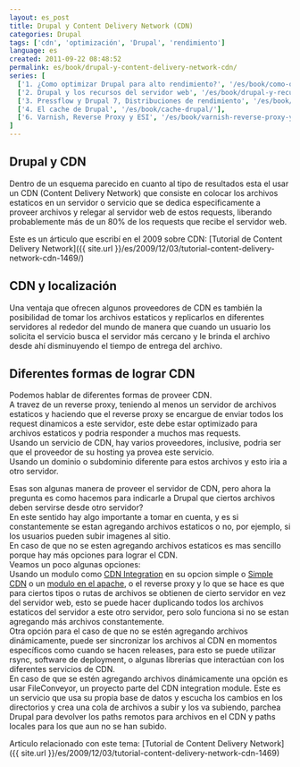 ```yaml
---
layout: es_post
title: Drupal y Content Delivery Network (CDN)
categories: Drupal
tags: ['cdn', 'optimización', 'Drupal', 'rendimiento']
language: es
created: 2011-09-22 08:48:52
permalink: es/book/drupal-y-content-delivery-network-cdn/
series: [
  ['1. ¿Como optimizar Drupal para alto rendimiento?', '/es/book/como-optimizar-drupal-para-alto-rendimiento/'],
  ['2. Drupal y los recursos del servidor web', '/es/book/drupal-y-recursos-del-servidor-web/'],
  ['3. Pressflow y Drupal 7, Distribuciones de rendimiento', '/es/book/pressflow-y-drupal-7-distribuciones-rendimiento/'],
  ['4. El cache de Drupal', '/es/book/cache-drupal/'],
  ['6. Varnish, Reverse Proxy y ESI', '/es/book/varnish-reverse-proxy-y-esi'],
]
---
```

## Drupal y CDN
Dentro de un esquema parecido en cuanto al tipo de resultados esta el usar un CDN (Content Delivery Network) que consiste en colocar los archivos estaticos en un servidor o servicio que se dedica especificamente a proveer archivos y relegar al servidor web de estos requests, liberando probablemente más de un 80% de los requests que recibe el servidor web.

Este es un árticulo que escribí en el 2009 sobre CDN: [Tutorial de Content Delivery Network]({{ site.url }}/es/2009/12/03/tutorial-content-delivery-network-cdn-1469/)

## CDN y localización
Una ventaja que ofrecen algunos proveedores de CDN es también la posibilidad de tomar los archivos estaticos y replicarlos en diferentes servidores al rededor del mundo de manera que cuando un usuario los solicita el servicio busca el servidor más cercano y le brinda el archivo desde ahí disminuyendo el tiempo de entrega del archivo.

## Diferentes formas de lograr CDN
Podemos hablar de diferentes formas de proveer CDN.  
A travez de un reverse proxy, teniendo al menos un servidor de archivos estaticos y haciendo que el reverse proxy se encargue de enviar todos los request dinamicos a este servidor, este debe estar optimizado para archivos estaticos y podria responder a muchos mas requests.  
Usando un servicio de CDN, hay varios proveedores, inclusive, podria ser que el proveedor de su hosting ya provea este servicio.  
Usando un dominio o subdominio diferente para estos archivos y esto iria a otro servidor.  

Esas son algunas manera de proveer el servidor de CDN, pero ahora la pregunta es como hacemos para indicarle a Drupal que ciertos archivos deben servirse desde otro servidor?  
En este sentido hay algo importante a tomar en cuenta, y es si constantemente se estan agregando archivos estaticos o no, por ejemplo, si los usuarios pueden subir imagenes al sitio.  
En caso de que no se esten agregando archivos estaticos es mas sencillo porque hay más opciones para lograr el CDN.  
Veamos un poco algunas opciones:  
Usando un modulo como [CDN Integration](http://drupal.org/project/cdn) en su opcion simple o [Simple CDN](http://drupal.org/project/simplecdn) o un [modulo en el apache](http://www.voxel.net/mod_cdn), o el reverse proxy y lo que se hace es que para ciertos tipos o rutas de archivos se obtienen de cierto servidor en vez del servidor web, esto se puede hacer duplicando todos los archivos estaticos del servidor a este otro servidor, pero solo funciona si no se estan agregando más archivos constantemente.  
Otra opción para el caso de que no se estén agregando archivos dinámicamente, puede ser sincronizar los archivos al CDN en momentos específicos como cuando se hacen releases, para esto se puede utilizar rsync, software de deployment, o algunas librerías que interactúan con los diferentes servicios de CDN.  
En caso de que se estén agregando archivos dinámicamente una opción es usar FileConveyor, un proyecto parte del CDN integration module. Este es un servicio que usa su propia base de datos y escucha los cambios en los directorios y crea una cola de archivos a subir y los va subiendo, parchea Drupal para devolver los paths remotos para archivos en el CDN y paths locales para los que aun no se han subido.  

Articulo relacionado con este tema: [Tutorial de Content Delivery Network]({{ site.url }}/es/2009/12/03/tutorial-content-delivery-network-cdn-1469)
